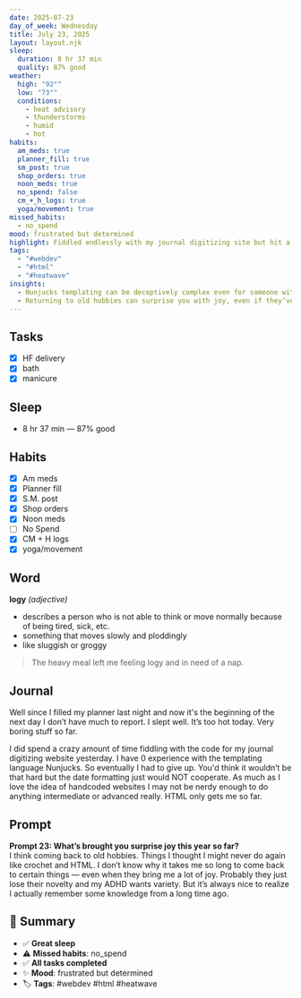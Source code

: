 ```yaml
---
date: 2025-07-23
day_of_week: Wednesday
title: July 23, 2025
layout: layout.njk
sleep:
  duration: 8 hr 37 min
  quality: 87% good
weather:
  high: "92°"
  low: "73°"
  conditions:
    - heat advisory
    - thunderstorms
    - humid
    - hot
habits:
  am_meds: true
  planner_fill: true
  sm_post: true
  shop_orders: true
  noon_meds: true
  no_spend: false
  cm_+_h_logs: true
  yoga/movement: true
missed_habits:
  - no_spend
mood: frustrated but determined
highlight: Fiddled endlessly with my journal digitizing site but hit a wall with date formatting.
tags:
  - "#webdev"
  - "#html"
  - "#heatwave"
insights:
  - Nunjucks templating can be deceptively complex even for someone with HTML experience.
  - Returning to old hobbies can surprise you with joy, even if they’ve faded in novelty.
---
```


## Tasks
- [x] HF delivery  
- [x] bath  
- [x] manicure  

## Sleep
- 8 hr 37 min — 87% good

## Habits
- [x] Am meds  
- [x] Planner fill  
- [x] S.M. post  
- [x] Shop orders  
- [x] Noon meds  
- [ ] No Spend  
- [x] CM + H logs  
- [x] yoga/movement  

## Word
**logy** *(adjective)*  
- describes a person who is not able to think or move normally because of being tired, sick, etc.  
- something that moves slowly and ploddingly  
- like sluggish or groggy  
> The heavy meal left me feeling logy and in need of a nap.

## Journal
Well since I filled my planner last night and now it's the beginning of the next day I don’t have much to report. I slept well. It’s too hot today. Very boring stuff so far.

I did spend a crazy amount of time fiddling with the code for my journal digitizing website yesterday. I have 0 experience with the templating language Nunjucks. So eventually I had to give up. You'd think it wouldn’t be that hard but the date formatting just would NOT cooperate. As much as I love the idea of handcoded websites I may not be nerdy enough to do anything intermediate or advanced really. HTML only gets me so far.

## Prompt
**Prompt 23: What’s brought you surprise joy this year so far?**  
I think coming back to old hobbies. Things I thought I might never do again like crochet and HTML. I don’t know why it takes me so long to come back to certain things — even when they bring me a lot of joy. Probably they just lose their novelty and my ADHD wants variety. But it’s always nice to realize I actually remember some knowledge from a long time ago.

## 📌 Summary
- ✅ **Great sleep**
- ⚠️ **Missed habits**: no_spend
- ✅ **All tasks completed**
- ✨ **Mood**: frustrated but determined
- 🏷️ **Tags**: #webdev #html #heatwave